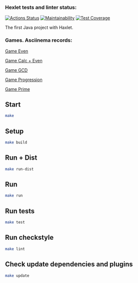 ### Hexlet tests and linter status:

[![Actions 
Status](https://github.com/RustamRa/java-project-61/workflows/hexlet-check/badge.svg)](https://github.com/RustamRa/java-project-61/actions)
[![Maintainability](https://api.codeclimate.com/v1/badges/4b9c972b656db7215f25/maintainability)](https://codeclimate.com/github/RustamRa/java-project-61/maintainability)
[![Test 
Coverage](https://api.codeclimate.com/v1/badges/4b9c972b656db7215f25/test_coverage)](https://codeclimate.com/github/RustamRa/java-project-61/test_coverage)

The first Java project with Haxlet. 

### Games. Asciinema records:

[Game Even](https://asciinema.org/a/JYvAqLhxHMod2ow0hIA1s16tP)

[Game Calc + Even](https://asciinema.org/a/GMwrTT3hSiSAXDYKSVadOJwxH)

[Game GCD](https://asciinema.org/a/4k9YF4opkKk2a5eAModJbfHld)

[Game Progression](https://asciinema.org/a/qfdEhnFucSOW4XU1uaZwGn5vM)

[Game Prime](https://asciinema.org/a/MHTFStLVVxsIEO6P1v8zY8tjq)

## Start

```bash
make
```

## Setup

```bash
make build
```

## Run + Dist

```bash
make run-dist
```

## Run

```bash
make run
```

## Run tests

```bash
make test
```

## Run checkstyle

```bash
make lint
```

## Check update dependencies and plugins

```bash
make update
```

